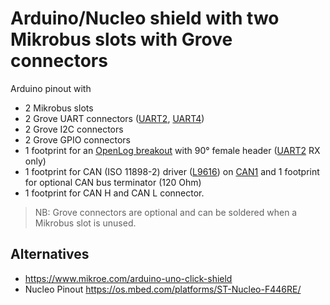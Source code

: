 # Arduino/Nucleo shield with two Mikrobus slots with Grove connectors

Arduino pinout with
* 2 Mikrobus slots
* 2 Grove UART connectors ([UART2](https://os.mbed.com/platforms/ST-Nucleo-F446RE/), [UART4](https://os.mbed.com/platforms/ST-Nucleo-F446RE/))
* 2 Grove I2C connectors
* 2 Grove GPIO connectors
* 1 footprint for an [OpenLog breakout](https://learn.sparkfun.com/tutorials/openlog-hookup-guide) with 90° female header ([UART2](https://os.mbed.com/platforms/ST-Nucleo-F446RE/) RX only)
* 1 footprint for CAN (ISO 11898-2) driver ([L9616](https://www.st.com/en/automotive-analog-and-power/l9616.html)) on [CAN1](https://os.mbed.com/platforms/ST-Nucleo-F446RE/) and 1 footprint for optional CAN bus terminator (120 Ohm)
* 1 footprint for CAN H and CAN L connector.

> NB: Grove connectors are optional and can be soldered when a Mikrobus slot is unused.

## Alternatives

* https://www.mikroe.com/arduino-uno-click-shield
* Nucleo Pinout https://os.mbed.com/platforms/ST-Nucleo-F446RE/
